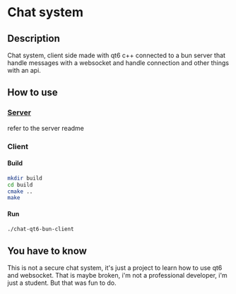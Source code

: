 # Chat system
## Description
Chat system, client side made with qt6 c++ connected to a bun server that handle messages with a websocket and handle connection and other things with an api.

## How to use
### [Server](https://github.com/ackimixs/chat-qt6-bun-server)
refer to the server readme
### Client
#### Build
```bash
mkdir build
cd build
cmake ..
make
```

#### Run
```bash
./chat-qt6-bun-client
```

## You have to know
This is not a secure chat system, it's just a project to learn how to use qt6 and websocket.
That is maybe broken, i'm not a professional developer, i'm just a student. But that was fun to do.
